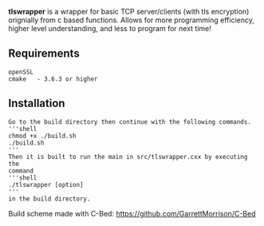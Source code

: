 **tlswrapper** is a wrapper for basic TCP server/clients (with tls encryption) orignially from c based functions. Allows for more programming efficiency, higher level understanding, and less to program for next time!

## Requirements
    openSSL
    cmake   - 3.6.3 or higher 

## Installation
    Go to the build directory then continue with the following commands.
    '''shell
    chmod +x ./build.sh
    ./build.sh
    ''' 
    Then it is built to run the main in src/tlswrapper.cxx by executing the
    command
    '''shell
    ./tlswrapper [option]
    '''
    in the build directory.

Build scheme made with C-Bed:
    https://github.com/GarrettMorrison/C-Bed
